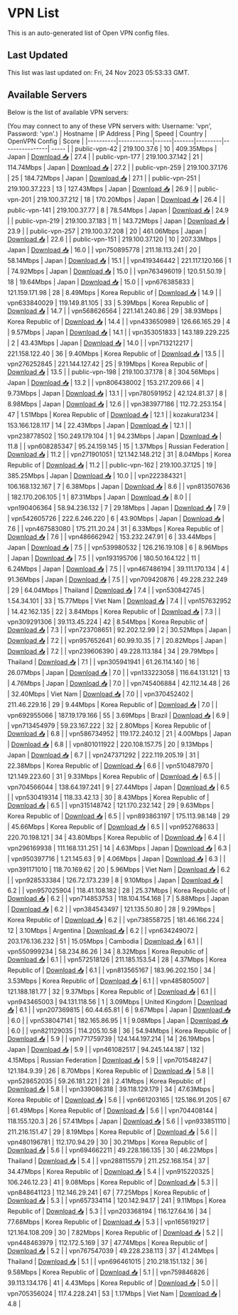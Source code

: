 # VPN List

This is an auto-generated list of Open VPN config files.

## Last Updated

This list was last updated on: Fri, 24 Nov 2023 05:53:33 GMT.

## Available Servers

Below is the list of available VPN servers:

(You may connect to any of these VPN servers with: Username: 'vpn', Password: 'vpn'.)
| Hostname | IP Address | Ping | Speed | Country | OpenVPN Config | Score |
|----------|------------|------|-------|---------|----------------| ----- |
| public-vpn-42 | 219.100.37.6 | 10 | 409.35Mbps | Japan | [Download 📥](./configs/server_0_JP.ovpn) | 27.4 |
| public-vpn-177 | 219.100.37.142 | 21 | 114.74Mbps | Japan | [Download 📥](./configs/server_1_JP.ovpn) | 27.2 |
| public-vpn-259 | 219.100.37.176 | 25 | 184.72Mbps | Japan | [Download 📥](./configs/server_2_JP.ovpn) | 27.1 |
| public-vpn-251 | 219.100.37.223 | 13 | 127.43Mbps | Japan | [Download 📥](./configs/server_3_JP.ovpn) | 26.9 |
| public-vpn-201 | 219.100.37.212 | 18 | 170.20Mbps | Japan | [Download 📥](./configs/server_4_JP.ovpn) | 26.4 |
| public-vpn-141 | 219.100.37.77 | 8 | 78.54Mbps | Japan | [Download 📥](./configs/server_5_JP.ovpn) | 24.9 |
| public-vpn-219 | 219.100.37.183 | 11 | 143.72Mbps | Japan | [Download 📥](./configs/server_6_JP.ovpn) | 23.9 |
| public-vpn-257 | 219.100.37.208 | 20 | 461.06Mbps | Japan | [Download 📥](./configs/server_7_JP.ovpn) | 22.6 |
| public-vpn-151 | 219.100.37.120 | 10 | 207.33Mbps | Japan | [Download 📥](./configs/server_8_JP.ovpn) | 16.0 |
| vpn750895778 | 211.18.113.241 | 20 | 58.14Mbps | Japan | [Download 📥](./configs/server_9_JP.ovpn) | 15.1 |
| vpn419346442 | 221.117.120.166 | 1 | 74.92Mbps | Japan | [Download 📥](./configs/server_10_JP.ovpn) | 15.0 |
| vpn763496019 | 120.51.50.19 | 18 | 19.64Mbps | Japan | [Download 📥](./configs/server_11_JP.ovpn) | 15.0 |
| vpn676385833 | 121.159.171.98 | 28 | 8.49Mbps | Korea Republic of | [Download 📥](./configs/server_12_KR.ovpn) | 14.9 |
| vpn633840029 | 119.149.81.105 | 33 | 5.39Mbps | Korea Republic of | [Download 📥](./configs/server_13_KR.ovpn) | 14.7 |
| vpn568626564 | 221.141.240.86 | 29 | 38.93Mbps | Korea Republic of | [Download 📥](./configs/server_14_KR.ovpn) | 14.4 |
| vpn433650989 | 126.66.165.29 | 4 | 9.57Mbps | Japan | [Download 📥](./configs/server_15_JP.ovpn) | 14.1 |
| vpn353051833 | 143.189.229.225 | 2 | 43.43Mbps | Japan | [Download 📥](./configs/server_16_JP.ovpn) | 14.0 |
| vpn713212217 | 221.158.122.40 | 36 | 9.40Mbps | Korea Republic of | [Download 📥](./configs/server_17_KR.ovpn) | 13.5 |
| vpn276252845 | 221.144.127.42 | 25 | 9.19Mbps | Korea Republic of | [Download 📥](./configs/server_18_KR.ovpn) | 13.5 |
| public-vpn-198 | 219.100.37.178 | 8 | 304.56Mbps | Japan | [Download 📥](./configs/server_19_JP.ovpn) | 13.2 |
| vpn806438002 | 153.217.209.66 | 4 | 9.73Mbps | Japan | [Download 📥](./configs/server_20_JP.ovpn) | 13.1 |
| vpn780591952 | 42.124.81.37 | 8 | 8.98Mbps | Japan | [Download 📥](./configs/server_21_JP.ovpn) | 12.6 |
| vpn383977186 | 112.72.253.154 | 47 | 1.51Mbps | Korea Republic of | [Download 📥](./configs/server_22_KR.ovpn) | 12.1 |
| kozakura1234 | 153.166.128.117 | 14 | 22.43Mbps | Japan | [Download 📥](./configs/server_23_JP.ovpn) | 12.1 |
| vpn238778502 | 150.249.179.104 | 1 | 94.23Mbps | Japan | [Download 📥](./configs/server_24_JP.ovpn) | 11.8 |
| vpn608285347 | 95.24.159.145 | 15 | 1.37Mbps | Russian Federation | [Download 📥](./configs/server_25_RU.ovpn) | 11.2 |
| vpn271901051 | 121.142.148.212 | 31 | 8.04Mbps | Korea Republic of | [Download 📥](./configs/server_26_KR.ovpn) | 11.2 |
| public-vpn-162 | 219.100.37.125 | 19 | 385.25Mbps | Japan | [Download 📥](./configs/server_27_JP.ovpn) | 10.0 |
| vpn222384321 | 106.168.132.167 | 7 | 6.38Mbps | Japan | [Download 📥](./configs/server_28_JP.ovpn) | 8.6 |
| vpn813507636 | 182.170.206.105 | 1 | 87.31Mbps | Japan | [Download 📥](./configs/server_29_JP.ovpn) | 8.0 |
| vpn190406364 | 58.94.236.132 | 7 | 29.18Mbps | Japan | [Download 📥](./configs/server_30_JP.ovpn) | 7.9 |
| vpn542605726 | 222.6.246.220 | 6 | 43.90Mbps | Japan | [Download 📥](./configs/server_31_JP.ovpn) | 7.6 |
| vpn467583080 | 175.211.20.24 | 31 | 6.33Mbps | Korea Republic of | [Download 📥](./configs/server_32_KR.ovpn) | 7.6 |
| vpn486662942 | 153.232.247.91 | 6 | 33.44Mbps | Japan | [Download 📥](./configs/server_33_JP.ovpn) | 7.5 |
| vpn539980532 | 126.216.19.108 | 6 | 8.96Mbps | Japan | [Download 📥](./configs/server_34_JP.ovpn) | 7.5 |
| vpn193195706 | 180.50.164.122 | 11 | 6.24Mbps | Japan | [Download 📥](./configs/server_35_JP.ovpn) | 7.5 |
| vpn467486194 | 39.111.170.134 | 4 | 91.36Mbps | Japan | [Download 📥](./configs/server_36_JP.ovpn) | 7.5 |
| vpn709420876 | 49.228.232.249 | 29 | 64.04Mbps | Thailand | [Download 📥](./configs/server_37_TH.ovpn) | 7.4 |
| vpn530842745 | 1.54.34.101 | 33 | 15.77Mbps | Viet Nam | [Download 📥](./configs/server_38_VN.ovpn) | 7.4 |
| vpn157632952 | 14.42.162.135 | 22 | 3.84Mbps | Korea Republic of | [Download 📥](./configs/server_39_KR.ovpn) | 7.3 |
| vpn309291306 | 39.113.45.224 | 42 | 8.54Mbps | Korea Republic of | [Download 📥](./configs/server_40_KR.ovpn) | 7.3 |
| vpn723708651 | 92.202.12.99 | 2 | 30.52Mbps | Japan | [Download 📥](./configs/server_41_JP.ovpn) | 7.2 |
| vpn957652641 | 60.99.10.35 | 7 | 20.82Mbps | Japan | [Download 📥](./configs/server_42_JP.ovpn) | 7.2 |
| vpn239606390 | 49.228.113.184 | 34 | 29.79Mbps | Thailand | [Download 📥](./configs/server_43_TH.ovpn) | 7.1 |
| vpn305941941 | 61.26.114.140 | 16 | 26.07Mbps | Japan | [Download 📥](./configs/server_44_JP.ovpn) | 7.0 |
| vpn133223058 | 116.64.131.121 | 13 | 4.76Mbps | Japan | [Download 📥](./configs/server_45_JP.ovpn) | 7.0 |
| vpn745406884 | 42.112.14.48 | 26 | 32.40Mbps | Viet Nam | [Download 📥](./configs/server_46_VN.ovpn) | 7.0 |
| vpn370452402 | 211.46.229.16 | 29 | 9.44Mbps | Korea Republic of | [Download 📥](./configs/server_47_KR.ovpn) | 7.0 |
| vpn692955066 | 187.19.179.166 | 55 | 3.69Mbps | Brazil | [Download 📥](./configs/server_48_BR.ovpn) | 6.9 |
| vpn713454979 | 59.23.167.222 | 32 | 2.80Mbps | Korea Republic of | [Download 📥](./configs/server_49_KR.ovpn) | 6.8 |
| vpn586734952 | 119.172.240.12 | 21 | 4.00Mbps | Japan | [Download 📥](./configs/server_50_JP.ovpn) | 6.8 |
| vpn801011922 | 220.108.157.75 | 20 | 9.13Mbps | Japan | [Download 📥](./configs/server_51_JP.ovpn) | 6.7 |
| vpn247371292 | 222.119.205.19 | 31 | 22.38Mbps | Korea Republic of | [Download 📥](./configs/server_52_KR.ovpn) | 6.6 |
| vpn510487970 | 121.149.223.60 | 31 | 9.33Mbps | Korea Republic of | [Download 📥](./configs/server_53_KR.ovpn) | 6.5 |
| vpn704566044 | 138.64.197.241 | 9 | 27.44Mbps | Japan | [Download 📥](./configs/server_54_JP.ovpn) | 6.5 |
| vpn530419314 | 118.33.42.13 | 30 | 8.43Mbps | Korea Republic of | [Download 📥](./configs/server_55_KR.ovpn) | 6.5 |
| vpn315148742 | 121.170.232.142 | 29 | 9.63Mbps | Korea Republic of | [Download 📥](./configs/server_56_KR.ovpn) | 6.5 |
| vpn893863197 | 175.113.98.148 | 29 | 45.66Mbps | Korea Republic of | [Download 📥](./configs/server_57_KR.ovpn) | 6.5 |
| vpn952768633 | 220.70.198.121 | 34 | 43.80Mbps | Korea Republic of | [Download 📥](./configs/server_58_KR.ovpn) | 6.4 |
| vpn296169938 | 111.168.131.251 | 14 | 4.63Mbps | Japan | [Download 📥](./configs/server_59_JP.ovpn) | 6.3 |
| vpn950397716 | 1.21.145.63 | 9 | 4.06Mbps | Japan | [Download 📥](./configs/server_60_JP.ovpn) | 6.3 |
| vpn391171010 | 118.70.169.62 | 20 | 5.96Mbps | Viet Nam | [Download 📥](./configs/server_61_VN.ovpn) | 6.2 |
| vpn928533384 | 126.72.173.239 | 8 | 9.10Mbps | Japan | [Download 📥](./configs/server_62_JP.ovpn) | 6.2 |
| vpn957025904 | 118.41.108.182 | 28 | 25.37Mbps | Korea Republic of | [Download 📥](./configs/server_63_KR.ovpn) | 6.2 |
| vpn714853753 | 118.104.154.168 | 7 | 5.88Mbps | Japan | [Download 📥](./configs/server_64_JP.ovpn) | 6.2 |
| vpn384543497 | 121.135.50.80 | 28 | 9.29Mbps | Korea Republic of | [Download 📥](./configs/server_65_KR.ovpn) | 6.2 |
| vpn738558725 | 181.46.166.224 | 12 | 3.10Mbps | Argentina | [Download 📥](./configs/server_66_AR.ovpn) | 6.2 |
| vpn634249072 | 203.176.136.232 | 51 | 15.05Mbps | Cambodia | [Download 📥](./configs/server_67_KH.ovpn) | 6.1 |
| vpn550999234 | 58.234.86.26 | 34 | 8.32Mbps | Korea Republic of | [Download 📥](./configs/server_68_KR.ovpn) | 6.1 |
| vpn572518126 | 211.185.153.54 | 28 | 4.37Mbps | Korea Republic of | [Download 📥](./configs/server_69_KR.ovpn) | 6.1 |
| vpn813565167 | 183.96.202.150 | 34 | 3.53Mbps | Korea Republic of | [Download 📥](./configs/server_70_KR.ovpn) | 6.1 |
| vpn485805007 | 121.188.181.77 | 32 | 9.37Mbps | Korea Republic of | [Download 📥](./configs/server_71_KR.ovpn) | 6.1 |
| vpn943465003 | 94.131.118.56 | 1 | 3.09Mbps | United Kingdom | [Download 📥](./configs/server_72_GB.ovpn) | 6.1 |
| vpn207369815 | 60.44.65.81 | 6 | 9.67Mbps | Japan | [Download 📥](./configs/server_73_JP.ovpn) | 6.0 |
| vpn538047141 | 182.165.86.95 | 1 | 9.08Mbps | Japan | [Download 📥](./configs/server_74_JP.ovpn) | 6.0 |
| vpn821129035 | 114.205.10.58 | 36 | 54.94Mbps | Korea Republic of | [Download 📥](./configs/server_75_KR.ovpn) | 5.9 |
| vpn771759739 | 124.144.197.214 | 14 | 26.19Mbps | Japan | [Download 📥](./configs/server_76_JP.ovpn) | 5.9 |
| vpn461082517 | 94.245.144.187 | 132 | 4.15Mbps | Russian Federation | [Download 📥](./configs/server_77_RU.ovpn) | 5.9 |
| vpn701548247 | 121.184.9.39 | 26 | 8.70Mbps | Korea Republic of | [Download 📥](./configs/server_78_KR.ovpn) | 5.8 |
| vpn528652035 | 59.26.181.221 | 28 | 2.41Mbps | Korea Republic of | [Download 📥](./configs/server_79_KR.ovpn) | 5.8 |
| vpn339086318 | 39.118.129.179 | 34 | 47.63Mbps | Korea Republic of | [Download 📥](./configs/server_80_KR.ovpn) | 5.6 |
| vpn661203165 | 125.186.91.205 | 67 | 61.49Mbps | Korea Republic of | [Download 📥](./configs/server_81_KR.ovpn) | 5.6 |
| vpn704408144 | 118.155.120.3 | 26 | 57.41Mbps | Japan | [Download 📥](./configs/server_82_JP.ovpn) | 5.6 |
| vpn933851110 | 211.216.151.47 | 29 | 8.19Mbps | Korea Republic of | [Download 📥](./configs/server_83_KR.ovpn) | 5.6 |
| vpn480196781 | 112.170.94.29 | 30 | 30.21Mbps | Korea Republic of | [Download 📥](./configs/server_84_KR.ovpn) | 5.6 |
| vpn694662211 | 49.228.186.135 | 30 | 46.22Mbps | Thailand | [Download 📥](./configs/server_85_TH.ovpn) | 5.4 |
| vpn288115579 | 211.252.168.154 | 37 | 34.47Mbps | Korea Republic of | [Download 📥](./configs/server_86_KR.ovpn) | 5.4 |
| vpn915220325 | 106.246.12.23 | 41 | 9.08Mbps | Korea Republic of | [Download 📥](./configs/server_87_KR.ovpn) | 5.3 |
| vpn848641123 | 112.146.29.241 | 67 | 77.25Mbps | Korea Republic of | [Download 📥](./configs/server_88_KR.ovpn) | 5.3 |
| vpn657334114 | 120.142.94.17 | 241 | 9.11Mbps | Korea Republic of | [Download 📥](./configs/server_89_KR.ovpn) | 5.3 |
| vpn203368194 | 116.127.64.16 | 34 | 77.68Mbps | Korea Republic of | [Download 📥](./configs/server_90_KR.ovpn) | 5.3 |
| vpn165619217 | 121.164.108.209 | 30 | 7.82Mbps | Korea Republic of | [Download 📥](./configs/server_91_KR.ovpn) | 5.2 |
| vpn448463979 | 112.172.5.169 | 37 | 47.74Mbps | Korea Republic of | [Download 📥](./configs/server_92_KR.ovpn) | 5.2 |
| vpn767547039 | 49.228.238.113 | 37 | 41.24Mbps | Thailand | [Download 📥](./configs/server_93_TH.ovpn) | 5.1 |
| vpn696461015 | 210.218.151.132 | 36 | 9.58Mbps | Korea Republic of | [Download 📥](./configs/server_94_KR.ovpn) | 5.1 |
| vpn759846826 | 39.113.134.176 | 41 | 4.43Mbps | Korea Republic of | [Download 📥](./configs/server_95_KR.ovpn) | 5.0 |
| vpn705356024 | 117.4.228.241 | 53 | 1.17Mbps | Viet Nam | [Download 📥](./configs/server_96_VN.ovpn) | 4.8 |
